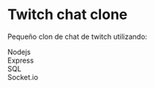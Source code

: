 # Twitch chat clone

Pequeño clon de chat de twitch utilizando:

Nodejs \
Express \
SQL \
Socket.io
